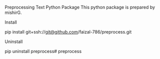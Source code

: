 Preprocessing Text Python Package
This python package is prepared by mishirG.

Install

pip install git+ssh://git@github.com/faizal-786/preprocess.git

Uninstall

pip uninstall preprocess# preprocess
